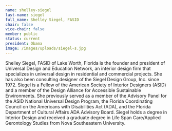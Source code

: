```yaml
---
name: shelley-siegel
last-name: siegel
full_name: Shelley Siegel, FASID
chair: false
vice-chair: false
member: public
status: current
president: Obama
image: /images/uploads/siegel-s.jpg
---
```


  Shelley Siegel, FASID of Lake Worth, Florida is the founder and president of
  Universal Design and Education Network, an interior design firm that
  specializes in universal design in residential and commercial projects. She
  has also been consulting designer of the Siegel Design Group, Inc. since 1972.
  Siegel is a Fellow of the American Society of Interior Designers (ASID) and a
  member of the Design Alliance for Accessible Sustainable Environments. She
  previously served as a member of the Advisory Panel for the ASID National
  Universal Design Program, the Florida Coordinating Council on the Americans
  with Disabilities Act (ADA), and the Florida Department of Cultural Affairs
  ADA Advisory Board. Siegel holds a degree in Interior Design and received a
  graduate degree in Life Span Care/Applied Gerontology Studies from Nova
  Southeastern University.


